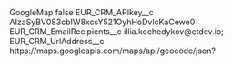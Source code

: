 <?xml version="1.0" encoding="UTF-8"?>
<CustomMetadata xmlns="http://soap.sforce.com/2006/04/metadata" xmlns:xsi="http://www.w3.org/2001/XMLSchema-instance" xmlns:xsd="http://www.w3.org/2001/XMLSchema">
    <label>GoogleMap</label>
    <protected>false</protected>
    <values>
        <field>EUR_CRM_APIkey__c</field>
        <value xsi:type="xsd:string">AIzaSyBV083cbIW8xcsY521OyhHoDvlcKaCewe0</value>
    </values>
    <values>
        <field>EUR_CRM_EmailRecipients__c</field>
        <value xsi:type="xsd:string">illia.kochedykov@ctdev.io;</value>
    </values>
    <values>
        <field>EUR_CRM_UrlAddress__c</field>
        <value xsi:type="xsd:string">https://maps.googleapis.com/maps/api/geocode/json?</value>
    </values>
</CustomMetadata>
